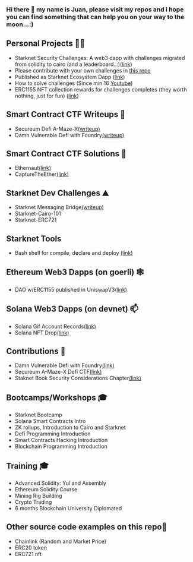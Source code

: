 ### Hi there 👋 my name is Juan, please visit my repos and i hope you can find something that can help you on your way to the moon...:)

## Personal Projects :pirate_flag: ##
-	Starknet Security Challenges: A web3 dapp with challenges migrated from solidity to cairo (and a leaderboard..:)([link](https://starknet-challenges.vercel.app/))
-	Please contribute with your own challenges in [this repo](https://github.com/devnet0x/Starknet-Security-Challenges-Repo)
-	Published as Starknet Ecosystem Dapp ([link](https://www.starknet-ecosystem.com/projects/1750c340-6dfa-4207-b973-0948e183a8d7))
-	How to solve challenges (Since min 16 [Youtube](https://www.youtube.com/watch?v=T-h41OMx2xo))
-	ERC1155 NFT collection rewards for challenges completes (they worth nothing, just for fun) ([link](https://mintsquare.io/collection/starknet-testnet/0x007d85f33b50c06d050cca1889decca8a20e5e08f3546a7f010325cb06e8963f))

## Smart Contract CTF Writeups :dart: ##
-	Secureum Defi A-Maze-X[(writeup)](https://github.com/devnet0x/Blockchain/tree/master/ChallengesCTF/A-maze-x)
-	Damn Vulnerable Defi with Foundry[(writeup)](https://github.com/devnet0x/Blockchain/tree/master/ChallengesCTF/DVDF_Foundry)

## Smart Contract CTF Solutions :construction_worker: ##
-	Ethernaut[(link)](https://github.com/devnet0x/Blockchain/tree/master/ChallengesCTF/Ethernaut)
-	CaptureTheEther[(link)](https://github.com/devnet0x/Blockchain/tree/master/ChallengesCTF/CaptureTheEther)

## Starknet Dev Challenges :mountain: ##
- Starknet Messaging Bridge[(writeup)](https://github.com/devnet0x/Blockchain/tree/master/Cairo/starknet_messaging_bridge)
-	Starknet-Cairo-101
-	Starknet-ERC721

## Starknet Tools ##
- Bash shell for compile, declare and deploy [(link)](https://github.com/devnet0x/starknet_build)

## Ethereum Web3 Dapps (on goerli) :spider_web: ##
-	DAO w/ERC1155 published in UniswapV3[(link)](https://jpdao.vercel.app/)

## Solana Web3 Dapps (on devnet) 📫 ##
- Solana Gif Account Records[(link)](https://gifportal-ashen.vercel.app/)
- Solana NFT Drop[(link)](https://jpdrop.vercel.app/)

## Contributions :crown: ##
-	Damn Vulnerable Defi with Foundry[(link)](https://github.com/nicolasgarcia214/damn-vulnerable-defi-foundry/graphs/contributors)
-	Secureum A-Maze-X Defi CTF[(link)](https://github.com/secureum/DeFi-Security-Summit-Stanford/graphs/contributors)
-	Staknet Book Security Considerations Chapter[(link)](https://github.com/starknet-edu/starknetbook/graphs/contributors)

## Bootcamps/Workshops 🎓 ##
-	Starknet Bootcamp
-	Solana Smart Contracts Intro
-	ZK rollups, Introduction to Cairo and Starknet
-	Defi Programming Introduction 
-	Smart Contracts Hacking Introduction
-	Blockchain Programming Introduction 

## Training 🎓 ##
-	Advanced Solidity: Yul and Assembly 
-	Ethereum Solidity Course
-	Mining Rig Building
-	Crypto Trading
- 6 months Blockchain University Diplomated

## Other source code examples on this repo🔭 ##
-	Chainlink (Random and Market Price)
-	ERC20 token
-	ERC721 nft

<!--
**devnet0x/devnet0x** is a ✨ _special_ ✨ repository because its `README.md` (this file) appears on your GitHub profile.

Here are some ideas to get you started:

- 🔭 I’m currently working on ...
- 🌱 I’m currently learning ...
- 👯 I’m looking to collaborate on ...
- 🤔 I’m looking for help with ...
- 💬 Ask me about ...
- 📫 How to reach me: ...
- 😄 Pronouns: ...
- ⚡ Fun fact: ...
-->
